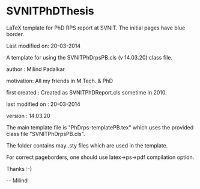 SVNITPhDThesis
==============

LaTeX template for PhD RPS report at SVNIT. The initial pages have blue border.

Last modified on: 20-03-2014

A template for using the SVNITPhDrpsPB.cls (v 14.03.20) class file.


author : Milind Padalkar

motivation: All my friends in M.Tech. & PhD

first created : Created as SVNITPhDReport.cls sometime in 2010.

last modified on : 20-03-2014

version : 14.03.20



The main template file is "PhDrps-templatePB.tex" which uses the provided class file "SVNITPhDrpsPB.cls".

The folder contains may .sty files which are used in the template.

For correct pageborders, one should use latex->ps->pdf compilation option.

Thanks :-)

--
Milind
